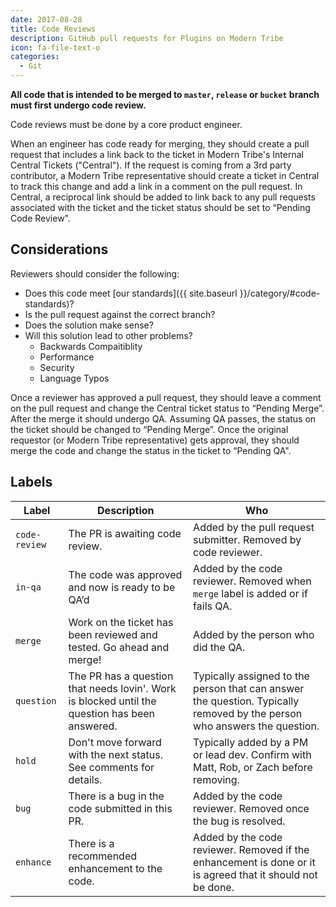 ```yaml
---
date: 2017-08-28
title: Code Reviews
description: GitHub pull requests for Plugins on Modern Tribe
icon: fa-file-text-o
categories:
  - Git
---
```

**All code that is intended to be merged to `master`, `release` or `bucket` branch must first
undergo code review.**

Code reviews must be done by a core product engineer.

When an engineer has code ready for merging, they should create a pull request that includes a link
back to the ticket in Modern Tribe's Internal Central Tickets ("Central").  If the request is coming
from a 3rd party contributor, a Modern Tribe representative should create a ticket in Central to
track this change and add a link in a comment on the pull request.  In Central, a reciprocal link
should be added to link back to any pull requests associated with the ticket and the ticket status
should be set to “Pending Code Review”.

## Considerations

Reviewers should consider the following:

* Does this code meet [our standards]({{ site.baseurl }}/category/#code-standards)?
* Is the pull request against the correct branch?
* Does the solution make sense?
* Will this solution lead to other problems?
  * Backwards Compaitiblity
  * Performance
  * Security
  * Language Typos

Once a reviewer has approved a pull request, they should leave a comment on the pull request and
change the Central ticket status to “Pending Merge”. After the merge it should undergo QA. Assuming QA
passes, the status on the ticket should be changed to “Pending Merge”. Once the original requestor
(or Modern Tribe representative) gets approval, they should merge the code and change the status in
the ticket to “Pending QA".

## Labels

| Label | Description | Who |
| ----- | ----------- | --- |
| `code-review` | The PR is awaiting code review. | Added by the pull request submitter. Removed by code reviewer. |
| `in-qa` | The code was approved and now is ready to be QA’d | Added by the code reviewer. Removed when `merge` label is added or if fails QA. |
| `merge` | Work on the ticket has been reviewed and tested.  Go ahead and merge! | Added by the person who did the QA. |
| `question` | The PR has a question that needs lovin'. Work is blocked until the question has been answered. | Typically assigned to the person that can answer the question. Typically removed by the person who answers the question. |
| `hold` | Don't move forward with the next status. See comments for details. | Typically added by a PM or lead dev. Confirm with Matt, Rob, or Zach before removing. |
| `bug` | There is a bug in the code submitted in this PR. | Added by the code reviewer. Removed once the bug is resolved. |
| `enhance` | There is a recommended enhancement to the code. | Added by the code reviewer.  Removed if the enhancement is done or it is agreed that it should not be done. |